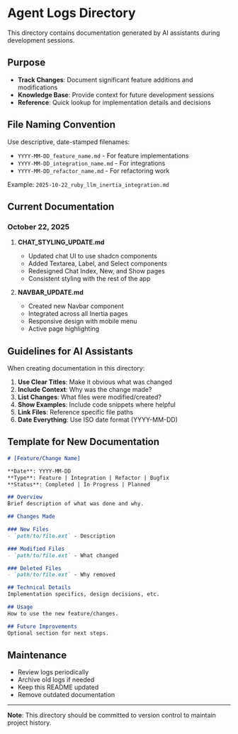# Agent Logs Directory

This directory contains documentation generated by AI assistants during development sessions.

## Purpose

- **Track Changes**: Document significant feature additions and modifications
- **Knowledge Base**: Provide context for future development sessions
- **Reference**: Quick lookup for implementation details and decisions

## File Naming Convention

Use descriptive, date-stamped filenames:
- `YYYY-MM-DD_feature_name.md` - For feature implementations
- `YYYY-MM-DD_integration_name.md` - For integrations
- `YYYY-MM-DD_refactor_name.md` - For refactoring work

Example: `2025-10-22_ruby_llm_inertia_integration.md`

## Current Documentation

### October 22, 2025

1. **CHAT_STYLING_UPDATE.md**
   - Updated chat UI to use shadcn components
   - Added Textarea, Label, and Select components
   - Redesigned Chat Index, New, and Show pages
   - Consistent styling with the rest of the app

2. **NAVBAR_UPDATE.md**
   - Created new Navbar component
   - Integrated across all Inertia pages
   - Responsive design with mobile menu
   - Active page highlighting

## Guidelines for AI Assistants

When creating documentation in this directory:

1. **Use Clear Titles**: Make it obvious what was changed
2. **Include Context**: Why was the change made?
3. **List Changes**: What files were modified/created?
4. **Show Examples**: Include code snippets where helpful
5. **Link Files**: Reference specific file paths
6. **Date Everything**: Use ISO date format (YYYY-MM-DD)

## Template for New Documentation

```markdown
# [Feature/Change Name]

**Date**: YYYY-MM-DD
**Type**: Feature | Integration | Refactor | Bugfix
**Status**: Completed | In Progress | Planned

## Overview
Brief description of what was done and why.

## Changes Made

### New Files
- `path/to/file.ext` - Description

### Modified Files
- `path/to/file.ext` - What changed

### Deleted Files
- `path/to/file.ext` - Why removed

## Technical Details
Implementation specifics, design decisions, etc.

## Usage
How to use the new feature/changes.

## Future Improvements
Optional section for next steps.
```

## Maintenance

- Review logs periodically
- Archive old logs if needed
- Keep this README updated
- Remove outdated documentation

---

**Note**: This directory should be committed to version control to maintain project history.

